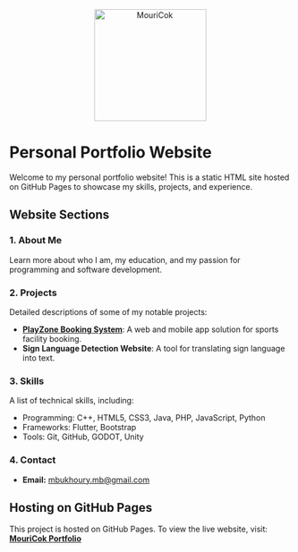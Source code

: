 <div align="center">
  <img src="" alt="MouriCok" width="200">
</div>

# Personal Portfolio Website

Welcome to my personal portfolio website! This is a static HTML site hosted on GitHub Pages to showcase my skills, projects, and experience. 

## Website Sections

### 1. About Me
Learn more about who I am, my education, and my passion for programming and software development.

### 2. Projects
Detailed descriptions of some of my notable projects:
- **[PlayZone Booking System](https://playzone.zarifhomelab.com)**: A web and mobile app solution for sports facility booking.
- **Sign Language Detection Website**: A tool for translating sign language into text.

### 3. Skills
A list of technical skills, including:
- Programming: C++, HTML5, CSS3, Java, PHP, JavaScript, Python
- Frameworks: Flutter, Bootstrap
- Tools: Git, GitHub, GODOT, Unity

### 4. Contact
- **Email:** [mbukhoury.mb@gmail.com](mailto:mbukhoury.mb@gmail.com)

## Hosting on GitHub Pages
This project is hosted on GitHub Pages. To view the live website, visit: 
**[MouriCok Portfolio](https://github.com/MouriCok/portfolio)**
